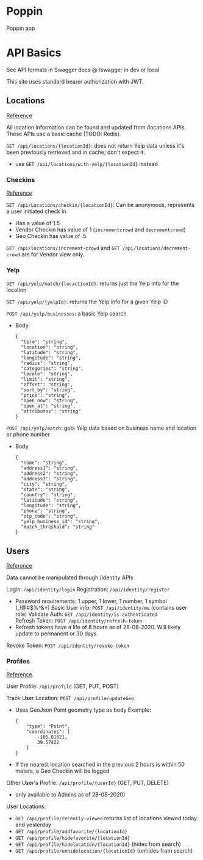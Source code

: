 ﻿# Poppin
Poppin app


# API Basics
See API formats in Swagger docs @ /swagger in dev or local

This site uses standard bearer authorization with JWT. 

## Locations
[Reference](Docs/Locations.md)

All location information can be found and updated from /locations APIs. These APIs use a basic cache (TODO: Redis). 

`GET /api/locations/{locationId}`: does not return Yelp data unless it's been previously retrieved and in cache; don't expect it.
+ use `GET /api/locations/with-yelp/{locationId}` instead

### Checkins
[Reference](Docs/Locations.md#checkins)

`​GET /api​/Locations​/checkin​/{locationId}`: Can be anonymous, represents a user initiated check in
+ Has a value of 1.5
+ Vendor Checkin has value of 1 (`incrementcrowd` and `decrementcrowd`)
+ Geo Checkin has value of .5

`GET /api/locations/increment-crowd` and `GET /api/locations/decrement-crowd` are for Vendor view only.

### Yelp
`GET /api/yelp/match/{locactionId}`: returns just the Yelp info for the location

`GET /api/yelp/{yelpId}`: returns the Yelp info for a given Yelp ID

`POST /api/yelp/businesses`: a basic Yelp search
+ Body:
    ```
    {
      "term": "string",
      "location": "string",
      "latitude": "string",
      "longitude": "string",
      "radius": "string",
      "categories": "string",
      "locale": "string",
      "limit": "string",
      "offset": "string",
      "sort_by": "string",
      "price": "string",
      "open_now": "string",
      "open_at": "string",
      "attributes": "string"
    }
    ```

`POST /api/yelp/match`: gets Yelp data based on business name and location or phone number
+ Body
    ```
    {
      "name": "string",
      "address1": "string",
      "address2": "string",
      "address3": "string",
      "city": "string",
      "state": "string",
      "country": "string",
      "latitude": "string",
      "longitude": "string",
      "phone": "string",
      "zip_code": "string",
      "yelp_business_id": "string",
      "match_threshold": "string"
    }
    ```

## Users
[Reference](Docs/Identity.md)

Data cannot be manipulated through /identity APIs

Login: `/api/identity/login`
Registration: `/api/identity/register`
+ Password requirements: 1 upper, 1 lower, 1 number, 1 symbol (_!@#$%^&*)
Basic User info: `POST /api/identity/me` (contains user role)
Validate Auth: `GET /api/identity/is-authenticated`  
Refresh Token: `POST /api/identity/refresh-token`
+ Refresh tokens have a life of 8 hours as of 28-08-2020. Will likely update to permanent or 30 days.

Revoke Token: `POST /api/identity/revoke-token`
  
### Profiles
[Reference](Docs/Profiles.md)
  
User Profile: `/api/profile` (GET, PUT, POST)

Track User Location: `POST /api/profile/updateGeo`
+ Uses GeoJson Point geometry type as body
    Example: 
    ```
    {
        "type": "Point",
        "coordinates": [
            -105.01621,
            39.57422
        ]
    }
    ```
+ If the nearest location searched in the previous 2 hours is within 50 meters, a Geo Checkin will be logged

Other User's Profile: `/api/profile/{userId}` (GET, PUT, DELETE)
+ only available to Admins as of 28-08-2020)

User Locations:
+ `GET /api/profile/recently-viewed` returns list of locations viewed today and yesterday
+ `GET /api/profile/addfavorite/{locationId}`
+ `GET /api/profile/hidefavorite/{locationId}`
+ `GET /api/profile/hidelocation/{locationId}` (hides from search)
+ `GET /api/profile/unhidelocation/{locationId}` (unhides from search)
